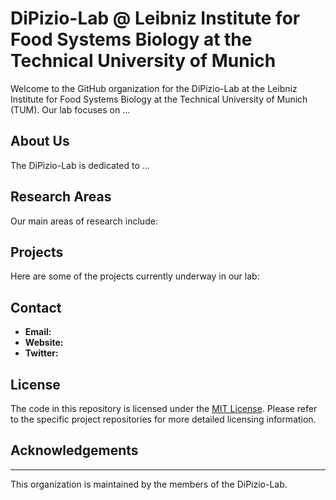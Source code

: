 # DiPizio-Lab @ Leibniz Institute for Food Systems Biology at the Technical University of Munich

Welcome to the GitHub organization for the DiPizio-Lab at the Leibniz Institute for Food Systems Biology at the Technical University of Munich (TUM). Our lab focuses on ...

## About Us

The DiPizio-Lab is dedicated to ...

## Research Areas

Our main areas of research include:


## Projects

Here are some of the projects currently underway in our lab:


## Contact

- **Email:** 
- **Website:** 
- **Twitter:** 

## License

The code in this repository is licensed under the [MIT License](LICENSE). Please refer to the specific project repositories for more detailed licensing information.

## Acknowledgements



---

This organization is maintained by the members of the DiPizio-Lab.
